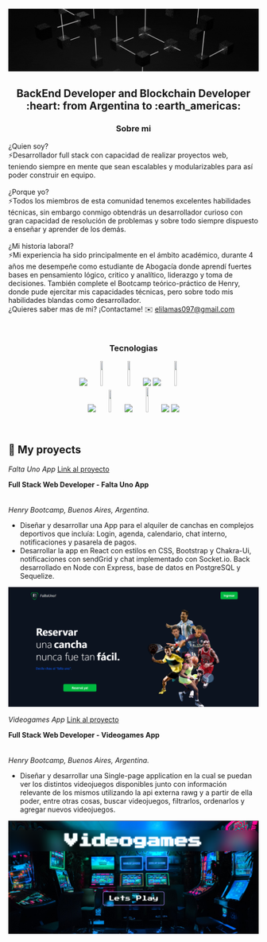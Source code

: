 ![Hi, I'm Elias](https://github.com/Eliaslamas97/Eliaslamas97/blob/main/assets/banner2.gif)

<h2 align="center">
BackEnd Developer and Blockchain Developer :heart: from Argentina to :earth_americas:
</h2>

<h3 align="center">
Sobre mi
</h3>

¿Quien soy? <br/>
⚡️Desarrollador full stack con capacidad de realizar proyectos web, teniendo siempre en mente que sean escalables y modularizables para así poder construir en equipo.
<br/>
<br/>
¿Porque yo?<br/>
⚡️Todos los miembros de esta comunidad tenemos excelentes habilidades técnicas, sin embargo conmigo obtendrás un desarrollador curioso con gran capacidad de resolución de problemas y sobre todo siempre dispuesto a enseñar y aprender de los demás.
<br/>
<br/>
¿Mi historia laboral?<br/>
⚡️Mi experiencia ha sido principalmente en el ámbito académico, durante 4 años me desempeñe como estudiante de Abogacía donde aprendí fuertes bases en pensamiento lógico, critico y analítico, liderazgo y toma de decisiones. También complete el Bootcamp teórico-práctico de Henry, donde pude ejercitar mis capacidades técnicas, pero sobre todo mis habilidades blandas como desarrollador.
<br/>
¿Quieres saber mas de mi? ¡Contactame!
✉️ elilamas097@gmail.com

&nbsp;&nbsp;

<h3 align="center">
Tecnologias
</h3>

<p align= "center">
  <img width="10%" src="https://www.vectorlogo.zone/logos/w3_html5/w3_html5-ar21.svg">
  <img width="10%" height="50px" src="https://github.com/WanCirone/wancirone/blob/main/logos/1200px-Devicon-css3-plain.svg.png">
  <img width="10%" height="50px" src="https://github.com/WanCirone/wancirone/blob/main/logos/javascript-1.svg">
  <img width="10%" src="https://www.vectorlogo.zone/logos/git-scm/git-scm-ar21.svg">
  <img width="10%" src="https://www.vectorlogo.zone/logos/getbootstrap/getbootstrap-ar21.svg">
  <img width="10%" height="50px" src="https://github.com/WanCirone/wancirone/blob/main/logos/material-ui-1.svg">
  <br />
  <img width="10%" src="https://www.vectorlogo.zone/logos/reactjs/reactjs-ar21.svg">
  <img width="10%" height="45" src="https://cdn.worldvectorlogo.com/logos/redux.svg">
  <img width="10%" src="https://www.vectorlogo.zone/logos/nodejs/nodejs-ar21.svg">
  <img  width="10%" height="50px" src="https://github.com/WanCirone/wancirone/blob/main/logos/expressjs.svg">
  <img width="10%" src="https://www.vectorlogo.zone/logos/postgresql/postgresql-ar21.svg">
  <img width="10%" src="https://www.vectorlogo.zone/logos/sequelizejs/sequelizejs-ar21.svg">
  <br />
</p>

&nbsp;

## :pushpin: My proyects

*Falta Uno App* <a href='https://falta-uno-henry.vercel.app/'>Link al proyecto</a>

**Full Stack Web Developer - Falta Uno App**  
<br/>                                                       
*Henry Bootcamp, Buenos Aires, Argentina.*
<br/>
- Diseñar y desarrollar una App para el alquiler de canchas en complejos deportivos que incluía: Login, agenda, calendario, chat interno, notificaciones y pasarela de pagos.
- Desarrollar la app en React con estilos en CSS, Bootstrap y Chakra-Ui, notificaciones con sendGrid y chat implementado con Socket.io. Back desarrollado en Node con Express, base de datos en PostgreSQL y Sequelize.

<p>
  <a><img src="https://github.com/Eliaslamas97/Eliaslamas97/blob/main/images/FaltaUno.png"></a>
</p>

*Videogames App* <a href='https://pi-videogames-elias.vercel.app/'>Link al proyecto</a>

**Full Stack Web Developer - Videogames App**  
<br/>                                                       
*Henry Bootcamp, Buenos Aires, Argentina.*
<br/>
- Diseñar y desarrollar una Single-page application en la cual se puedan ver los distintos videojuegos disponibles junto con información relevante de los mismos utilizando la api externa rawg y a partir de ella poder, entre otras cosas, buscar videojuegos, filtrarlos, ordenarlos y agregar nuevos videojuegos.

<p>

<p>
  <a><img src="https://github.com/Eliaslamas97/Eliaslamas97/blob/main/images/Videogames.png"></a>
</p>
